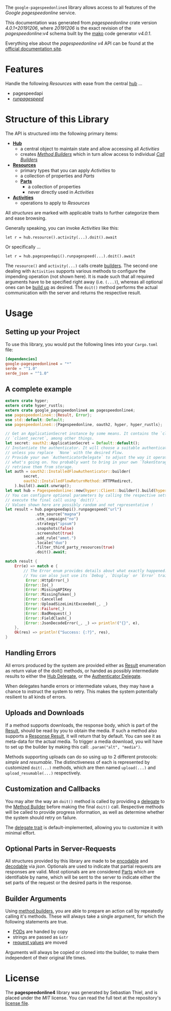 <!---
DO NOT EDIT !
This file was generated automatically from 'src/generator/templates/api/README.md.mako'
DO NOT EDIT !
-->
The `google-pagespeedonline4` library allows access to all features of the *Google pagespeedonline* service.

This documentation was generated from *pagespeedonline* crate version *4.0.1+20191206*, where *20191206* is the exact revision of the *pagespeedonline:v4* schema built by the [mako](http://www.makotemplates.org/) code generator *v4.0.1*.

Everything else about the *pagespeedonline* *v4* API can be found at the
[official documentation site](https://developers.google.com/speed/docs/insights/v4/getting-started).
# Features

Handle the following *Resources* with ease from the central [hub](https://docs.rs/google-pagespeedonline4/4.0.1+20191206/google_pagespeedonline4/Pagespeedonline) ... 

* pagespeedapi
 * [*runpagespeed*](https://docs.rs/google-pagespeedonline4/4.0.1+20191206/google_pagespeedonline4/api::PagespeedapiRunpagespeedCall)




# Structure of this Library

The API is structured into the following primary items:

* **[Hub](https://docs.rs/google-pagespeedonline4/4.0.1+20191206/google_pagespeedonline4/Pagespeedonline)**
    * a central object to maintain state and allow accessing all *Activities*
    * creates [*Method Builders*](https://docs.rs/google-pagespeedonline4/4.0.1+20191206/google_pagespeedonline4/client::MethodsBuilder) which in turn
      allow access to individual [*Call Builders*](https://docs.rs/google-pagespeedonline4/4.0.1+20191206/google_pagespeedonline4/client::CallBuilder)
* **[Resources](https://docs.rs/google-pagespeedonline4/4.0.1+20191206/google_pagespeedonline4/client::Resource)**
    * primary types that you can apply *Activities* to
    * a collection of properties and *Parts*
    * **[Parts](https://docs.rs/google-pagespeedonline4/4.0.1+20191206/google_pagespeedonline4/client::Part)**
        * a collection of properties
        * never directly used in *Activities*
* **[Activities](https://docs.rs/google-pagespeedonline4/4.0.1+20191206/google_pagespeedonline4/client::CallBuilder)**
    * operations to apply to *Resources*

All *structures* are marked with applicable traits to further categorize them and ease browsing.

Generally speaking, you can invoke *Activities* like this:

```Rust,ignore
let r = hub.resource().activity(...).doit().await
```

Or specifically ...

```ignore
let r = hub.pagespeedapi().runpagespeed(...).doit().await
```

The `resource()` and `activity(...)` calls create [builders][builder-pattern]. The second one dealing with `Activities` 
supports various methods to configure the impending operation (not shown here). It is made such that all required arguments have to be 
specified right away (i.e. `(...)`), whereas all optional ones can be [build up][builder-pattern] as desired.
The `doit()` method performs the actual communication with the server and returns the respective result.

# Usage

## Setting up your Project

To use this library, you would put the following lines into your `Cargo.toml` file:

```toml
[dependencies]
google-pagespeedonline4 = "*"
serde = "^1.0"
serde_json = "^1.0"
```

## A complete example

```Rust
extern crate hyper;
extern crate hyper_rustls;
extern crate google_pagespeedonline4 as pagespeedonline4;
use pagespeedonline4::{Result, Error};
use std::default::Default;
use pagespeedonline4::{Pagespeedonline, oauth2, hyper, hyper_rustls};

// Get an ApplicationSecret instance by some means. It contains the `client_id` and 
// `client_secret`, among other things.
let secret: oauth2::ApplicationSecret = Default::default();
// Instantiate the authenticator. It will choose a suitable authentication flow for you, 
// unless you replace  `None` with the desired Flow.
// Provide your own `AuthenticatorDelegate` to adjust the way it operates and get feedback about 
// what's going on. You probably want to bring in your own `TokenStorage` to persist tokens and
// retrieve them from storage.
let auth = oauth2::InstalledFlowAuthenticator::builder(
        secret,
        oauth2::InstalledFlowReturnMethod::HTTPRedirect,
    ).build().await.unwrap();
let mut hub = Pagespeedonline::new(hyper::Client::builder().build(hyper_rustls::HttpsConnectorBuilder::new().with_native_roots().https_or_http().enable_http1().enable_http2().build()), auth);
// You can configure optional parameters by calling the respective setters at will, and
// execute the final call using `doit()`.
// Values shown here are possibly random and not representative !
let result = hub.pagespeedapi().runpagespeed("url")
             .utm_source("magna")
             .utm_campaign("no")
             .strategy("ipsum")
             .snapshots(false)
             .screenshot(true)
             .add_rule("amet.")
             .locale("duo")
             .filter_third_party_resources(true)
             .doit().await;

match result {
    Err(e) => match e {
        // The Error enum provides details about what exactly happened.
        // You can also just use its `Debug`, `Display` or `Error` traits
         Error::HttpError(_)
        |Error::Io(_)
        |Error::MissingAPIKey
        |Error::MissingToken(_)
        |Error::Cancelled
        |Error::UploadSizeLimitExceeded(_, _)
        |Error::Failure(_)
        |Error::BadRequest(_)
        |Error::FieldClash(_)
        |Error::JsonDecodeError(_, _) => println!("{}", e),
    },
    Ok(res) => println!("Success: {:?}", res),
}

```
## Handling Errors

All errors produced by the system are provided either as [Result](https://docs.rs/google-pagespeedonline4/4.0.1+20191206/google_pagespeedonline4/client::Result) enumeration as return value of
the doit() methods, or handed as possibly intermediate results to either the 
[Hub Delegate](https://docs.rs/google-pagespeedonline4/4.0.1+20191206/google_pagespeedonline4/client::Delegate), or the [Authenticator Delegate](https://docs.rs/yup-oauth2/*/yup_oauth2/trait.AuthenticatorDelegate.html).

When delegates handle errors or intermediate values, they may have a chance to instruct the system to retry. This 
makes the system potentially resilient to all kinds of errors.

## Uploads and Downloads
If a method supports downloads, the response body, which is part of the [Result](https://docs.rs/google-pagespeedonline4/4.0.1+20191206/google_pagespeedonline4/client::Result), should be
read by you to obtain the media.
If such a method also supports a [Response Result](https://docs.rs/google-pagespeedonline4/4.0.1+20191206/google_pagespeedonline4/client::ResponseResult), it will return that by default.
You can see it as meta-data for the actual media. To trigger a media download, you will have to set up the builder by making
this call: `.param("alt", "media")`.

Methods supporting uploads can do so using up to 2 different protocols: 
*simple* and *resumable*. The distinctiveness of each is represented by customized 
`doit(...)` methods, which are then named `upload(...)` and `upload_resumable(...)` respectively.

## Customization and Callbacks

You may alter the way an `doit()` method is called by providing a [delegate](https://docs.rs/google-pagespeedonline4/4.0.1+20191206/google_pagespeedonline4/client::Delegate) to the 
[Method Builder](https://docs.rs/google-pagespeedonline4/4.0.1+20191206/google_pagespeedonline4/client::CallBuilder) before making the final `doit()` call. 
Respective methods will be called to provide progress information, as well as determine whether the system should 
retry on failure.

The [delegate trait](https://docs.rs/google-pagespeedonline4/4.0.1+20191206/google_pagespeedonline4/client::Delegate) is default-implemented, allowing you to customize it with minimal effort.

## Optional Parts in Server-Requests

All structures provided by this library are made to be [encodable](https://docs.rs/google-pagespeedonline4/4.0.1+20191206/google_pagespeedonline4/client::RequestValue) and 
[decodable](https://docs.rs/google-pagespeedonline4/4.0.1+20191206/google_pagespeedonline4/client::ResponseResult) via *json*. Optionals are used to indicate that partial requests are responses 
are valid.
Most optionals are are considered [Parts](https://docs.rs/google-pagespeedonline4/4.0.1+20191206/google_pagespeedonline4/client::Part) which are identifiable by name, which will be sent to 
the server to indicate either the set parts of the request or the desired parts in the response.

## Builder Arguments

Using [method builders](https://docs.rs/google-pagespeedonline4/4.0.1+20191206/google_pagespeedonline4/client::CallBuilder), you are able to prepare an action call by repeatedly calling it's methods.
These will always take a single argument, for which the following statements are true.

* [PODs][wiki-pod] are handed by copy
* strings are passed as `&str`
* [request values](https://docs.rs/google-pagespeedonline4/4.0.1+20191206/google_pagespeedonline4/client::RequestValue) are moved

Arguments will always be copied or cloned into the builder, to make them independent of their original life times.

[wiki-pod]: http://en.wikipedia.org/wiki/Plain_old_data_structure
[builder-pattern]: http://en.wikipedia.org/wiki/Builder_pattern
[google-go-api]: https://github.com/google/google-api-go-client

# License
The **pagespeedonline4** library was generated by Sebastian Thiel, and is placed 
under the *MIT* license.
You can read the full text at the repository's [license file][repo-license].

[repo-license]: https://github.com/Byron/google-apis-rsblob/main/LICENSE.md

